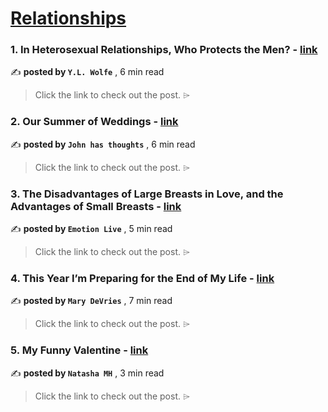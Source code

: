 
<h1><a href=https://medium.com/tag/relationships/recommended target="_blank" rel="noopener noreferrer">Relationships</a></h1>
<h3>1. In Heterosexual Relationships, Who Protects the Men? - <a href=https://medium.com/liberty-76/in-heterosexual-relationships-who-protects-the-men-785c0e64bc91?source=tag_recommended_feed---------0-84----------relationships----------8f3f55f8_bf1d_4087_b04e_27db615308f2------- target="_blank" rel="noopener noreferrer">link</a></h3>

✍️ **posted by `Y.L. Wolfe`** <date> , 6 min read</date>

<blockquote>Click the link to check out the post. ⌲</blockquote>

<h3>2. Our Summer of Weddings - <a href=https://medium.com/@johnthewriter_47820/our-summer-of-weddings-e15dc262649c?source=tag_recommended_feed---------1-107----------relationships----------8f3f55f8_bf1d_4087_b04e_27db615308f2------- target="_blank" rel="noopener noreferrer">link</a></h3>

✍️ **posted by `John has thoughts`** <date> , 6 min read</date>

<blockquote>Click the link to check out the post. ⌲</blockquote>

<h3>3. The Disadvantages of Large Breasts in Love, and the Advantages of Small Breasts - <a href=https://medium.com/illumination/the-disadvantages-of-large-breasts-in-love-and-the-advantages-of-small-breasts-7a94dda2c7f5?source=tag_recommended_feed---------2-85----------relationships----------8f3f55f8_bf1d_4087_b04e_27db615308f2------- target="_blank" rel="noopener noreferrer">link</a></h3>

✍️ **posted by `Emotion Live`** <date> , 5 min read</date>

<blockquote>Click the link to check out the post. ⌲</blockquote>

<h3>4. This Year I’m Preparing for the End of My Life - <a href=https://medium.com/crows-feet/this-year-im-preparing-for-the-end-of-my-life-20ef239381e5?source=tag_recommended_feed---------3-84----------relationships----------8f3f55f8_bf1d_4087_b04e_27db615308f2------- target="_blank" rel="noopener noreferrer">link</a></h3>

✍️ **posted by `Mary DeVries`** <date> , 7 min read</date>

<blockquote>Click the link to check out the post. ⌲</blockquote>

<h3>5. My Funny Valentine - <a href=https://medium.com/@NatashaMH/my-funny-valentine-42910a66f44c?source=tag_recommended_feed---------4-107----------relationships----------8f3f55f8_bf1d_4087_b04e_27db615308f2------- target="_blank" rel="noopener noreferrer">link</a></h3>

✍️ **posted by `Natasha MH`** <date> , 3 min read</date>

<blockquote>Click the link to check out the post. ⌲</blockquote>

